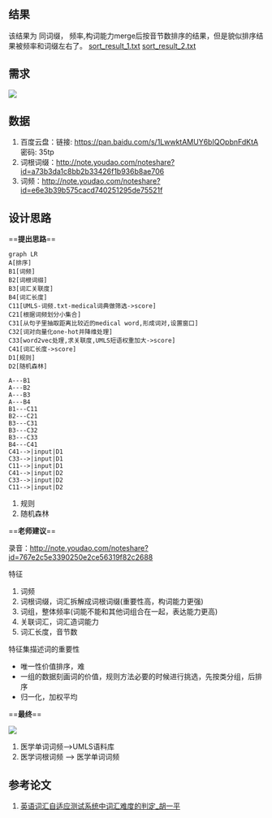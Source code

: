 ## 结果
该结果为 同词缀， 频率,构词能力merge后按音节数排序的结果，但是貌似排序结果被频率和词缀左右了。
[sort_result_1.txt](data_pre_handle/sort_result_1.txt)
[sort_result_2.txt](data_pre_handle/sort_result_2.txt)
## 需求
![](https://gitee.com/hailinli/blogNote/raw/master/%E5%85%B6%E4%BB%96/%E8%8D%A3%E5%B2%A9%E8%AE%BA%E6%96%87/README_md_1.png)
## 数据
1. 百度云盘：链接: https://pan.baidu.com/s/1LwwktAMUY6bIQOpbnFdKtA 密码: 35tp
2. 词根词缀：http://note.youdao.com/noteshare?id=a73b3da1c8bb2b33426f1b936b8ae706
3. 词频：http://note.youdao.com/noteshare?id=e6e3b39b575cacd740251295de75521f
## 设计思路

==**提出思路**==
```
graph LR
A[排序]
B1[词频]
B2[词根词缀]
B3[词汇关联度]
B4[词汇长度]
C11[UMLS-词频.txt-medical词典做筛选->score]
C21[根据词频划分小集合]
C31[从句子里抽取距离比较近的medical word,形成词对,设置窗口]
C32[词对向量化one-hot并降维处理]
C33[word2vec处理,求关联度,UMLS短语权重加大->score]
C41[词汇长度->score]
D1[规则]
D2[随机森林]

A---B1
A---B2
A---B3
A---B4
B1---C11
B2---C21
B3---C31
B3---C32
B3---C33
B4---C41
C41-->|input|D1
C33-->|input|D1
C11-->|input|D1
C41-->|input|D2
C33-->|input|D2
C11-->|input|D2

```
1. 规则
2. 随机森林


==**老师建议**==

录音：http://note.youdao.com/noteshare?id=767e2c5e3390250e2ce56319f82c2688

特征
1. 词频
2. 词根词缀，词汇拆解成词根词缀(重要性高，构词能力更强)
3. 词组，整体频率(词能不能和其他词组合在一起，表达能力更高)
4. 关联词汇，词汇造词能力
5. 词汇长度，音节数

特征集描述词的重要性
- 唯一性价值排序，难
- 一组的数据刻画词的价值，规则方法必要的时候进行挑选，先按类分组，后排序
- 归一化，加权平均

==**最终**==

![](https://gitee.com/hailinli/blogNote/raw/master/%E5%85%B6%E4%BB%96/%E8%8D%A3%E5%B2%A9%E8%AE%BA%E6%96%87/README_md_2.jpg)

1. 医学单词词频-->UMLS语料库
2. 医学词根词频 --> 医学单词词频

## 参考论文
1. [英语词汇自适应测试系统中词汇难度的判定_胡一平](http://note.youdao.com/noteshare?id=a8fb84755ed8c7ffc376d0865f1403c1)
